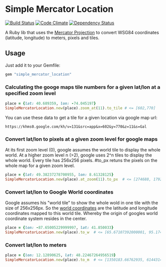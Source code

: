 # Simple Mercator Location

[![Build Status](https://travis-ci.org/romanlehnert/simple_mercator_location.png)](https://travis-ci.org/romanlehnert/simple_mercator_location)
[![Code Climate](https://codeclimate.com/github/romanlehnert/simple_mercator_location.png)](https://codeclimate.com/github/romanlehnert/simple_mercator_location)
[![Dependency Status](https://gemnasium.com/romanlehnert/simple_mercator_location.png)](https://gemnasium.com/romanlehnert/simple_mercator_location)


A Ruby lib that uses the [Mercator Projection](https://en.wikipedia.org/wiki/Mercator_projection) to convert WSG84 coordinates (latitude, longitude) to meters, pixels and tiles. 

## Usage

Just add it to your Gemfile:

```ruby
gem "simple_mercator_location"
```


### Calculating the googe maps tile numbers for a given lat/lon at a specified zoom level
```ruby
place = {lat: 40.689359, lon: -74.045197}
SimpleMercatorLocation.new(place).zoom_at(11).to_tile # <= [602,770]
```
You can use these data to get a tile for a given location via google map url: 
```
https://khms0.google.com/kh/v=131&src=app&x=602&y=770&z=11&s=Gal
```


### Convert lat/lon to pixels at a given zoom level for google maps
At its first zoom level (0), google assumes the world tile to display the whole world. At a higher zoom level n (>2), google uses 2^n tiles to display the whole world. Every tile has 256x256 pixels. #to_px retuns the pixels on the whole map for a given zoom level.
```ruby
place = {lat: 49.38237278700955, lon: 8.61328125}
SimpleMercatorLocation.new(place).at_zoom(11).to_px  # <= [274688, 179200]
```


### Convert lat/lon to Google World coordinates
Google assumes his "world tile" to show the whole wold in one tile with the size of 256x256px. 
So the [world coordinates](https://developers.google.com/maps/documentation/javascript/examples/map-coordinates) 
are the latitude and longitude coordinates mapped to this world tile. Whereby the origin of googles world coordinate system resides in the center. 
```ruby
place = {lon: -87.65005229999997, lat: 41.850033}
SimpleMercatorLocation.new(place).to_w  # <= [65.67107392000001, 95.1748950436046]
```


### Convert lat/lon to meters
```ruby
place = {lon: 12.12890625, lat: 48.22467264956519}
SimpleMercatorLocation.new(place).to_m  # <= [1350183.66762935, 6144314.08167561]
```

